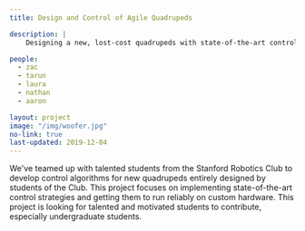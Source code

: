 ```yaml
---
title: Design and Control of Agile Quadrupeds 

description: |
    Designing a new, lost-cost quadrupeds with state-of-the-art control.

people:
  - zac
  - tarun
  - laura
  - nathan 
  - aaron

layout: project
image: "/img/woofer.jpg"
no-link: true
last-updated: 2019-12-04 
---
```


We've teamed up with talented students from the Stanford Robotics Club to develop control algorithms for new quadrupeds entirely designed by students of the Club. This project focuses on implementing state-of-the-art control strategies and getting them to run reliably on custom hardware. This project is looking for talented and motivated students to contribute, especially undergraduate students. 
  
